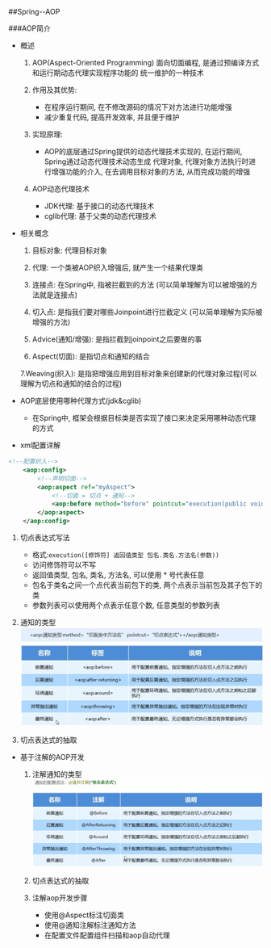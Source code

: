 ##Spring--AOP

###AOP简介
* 概述
  1. AOP(Aspect-Oriented Programming) 面向切面编程, 是通过预编译方式和运行期动态代理实现程序功能的
     统一维护的一种技术   
     
  2. 作用及其优势:
     + 在程序运行期间, 在不修改源码的情况下对方法进行功能增强
     + 减少重复代码, 提高开发效率, 并且便于维护
    
  3. 实现原理:
     + AOP的底层通过Spring提供的动态代理技术实现的, 在运行期间, Spring通过动态代理技术动态生成
       代理对象, 代理对象方法执行时进行增强功能的介入, 在去调用目标对象的方法, 从而完成功能的增强
       
  4. AOP动态代理技术
     + JDK代理: 基于接口的动态代理技术
     + cglib代理: 基于父类的动态代理技术
    
* 相关概念
  1. 目标对象: 代理目标对象
    
  2. 代理: 一个类被AOP织入增强后, 就产生一个结果代理类
    
  3. 连接点: 在Spring中, 指被拦截到的方法 (可以简单理解为可以被增强的方法就是连接点)
    
  4. 切入点: 是指我们要对哪些Joinpoint进行拦截定义 (可以简单理解为实际被增强的方法)
    
  5. Advice(通知/增强): 是指拦截到joinpoint之后要做的事
    
  6. Aspect(切面): 是指切点和通知的结合
    
  7.Weaving(织入): 是指把增强应用到目标对象来创建新的代理对象过程(可以理解为切点和通知的结合的过程)

* AOP底层使用哪种代理方式(jdk&cglib)
  + 在Spring中, 框架会根据目标类是否实现了接口来决定采用哪种动态代理的方式
    
* xml配置详解
```xml
<!--配置织入-->
    <aop:config>
        <!--声明切面-->
        <aop:aspect ref="myAspect">
            <!--切面 = 切点 + 通知-->
            <aop:before method="before" pointcut="execution(public void com.fan.aopStudy.aop.Target.save())"></aop:before>
        </aop:aspect>
    </aop:config>
```
  1. 切点表达式写法
     + 格式:`execution([修饰符] 返回值类型 包名.类名.方法名(参数))`
     + 访问修饰符可以不写
     + 返回值类型, 包名, 类名, 方法名, 可以使用 * 号代表任意
     + 包名于类名之间一个点代表当前包下的类, 两个点表示当前包及其子包下的类
     + 参数列表可以使用两个点表示任意个数, 任意类型的参数列表  
    
  2. 通知的类型
     ![通知的类型](./imgs/advices.jpg)
     
  3. 切点表达式的抽取

* 基于注解的AOP开发
  1. 注解通知的类型
    ![通知类型](./imgs/advice02.jpg)
     
  2. 切点表达式的抽取
    
  3. 注解aop开发步骤
     + 使用@Aspect标注切面类
     + 使用@通知注解标注通知方法
     + 在配置文件配置组件扫描和aop自动代理